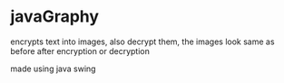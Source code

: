# javaGraphy
encrypts text into images, also decrypt them,
the images look same as before after encryption or decryption 

made using java swing